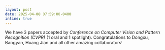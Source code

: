 ```yaml
---
layout: post
date: 2025-04-08 07:59:00-0400
inline: true
---
```


We have 3 papers accepted by <em>Conference on Computer Vision and Pattern Recognition (CVPR)</em> (1 oral and 1 spotlight). Congratulations to Dongxu, Bangyan, Huang Jian and all other amazing collaborators! 
